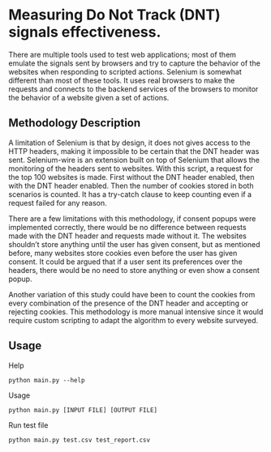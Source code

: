 # Measuring Do Not Track (DNT) signals effectiveness.

There are multiple tools used to test web applications; most of them emulate the signals sent by browsers and try to capture the behavior of the websites when responding to scripted actions. Selenium is somewhat different than most of these tools. It uses real browsers to make the requests and connects to the backend services of the browsers to monitor the behavior of a website given a set of actions.


## Methodology Description
A limitation of Selenium is that by design, it does not gives access to the HTTP headers, making it impossible to be certain that the DNT header was sent. Selenium-wire is an extension built on top of Selenium that allows the monitoring of the headers sent to websites. With this script, a request for the top 100 websites is made. First without the DNT header enabled, then with the DNT header enabled. Then the number of cookies stored in both scenarios is counted. It has a try-catch clause to keep counting even if a request failed for any reason.

There are a few limitations with this methodology, if consent popups were implemented correctly, there would be no difference between requests made with the DNT header and requests made without it. The websites shouldn’t store anything until the user has given consent, but as mentioned before, many websites store cookies even before the user has given consent. It could be argued that if a user sent its preferences over the headers, there would be no need to store anything or even show a consent popup.

Another variation of this study could have been to count the cookies from every combination of the presence of the DNT header and accepting or rejecting cookies. This methodology is more manual intensive since it would require custom scripting to adapt the algorithm to every website surveyed.


## Usage

Help
```
python main.py --help
```

Usage
```
python main.py [INPUT FILE] [OUTPUT FILE]
```

Run test file
```
python main.py test.csv test_report.csv
```

